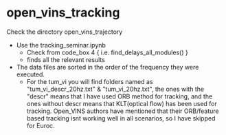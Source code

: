# open_vins_tracking

Check the directory open_vins_trajectory
  - Use the tracking_seminar.ipynb
    - Check from code_box 4 { i.e. find_delays_all_modules() }
    - finds all the relevant results 
  - The data files are sorted in the order of the frequency they were executed.
    - For the tum_vi you will find folders named as "tum_vi_descr_20hz.txt" & "tum_vi_20hz.txt", the ones with the "descr" means that 
    I have used ORB method for tracking, and the ones without descr means that KLT(optical flow) has been used for tracking. 
    Open_VINS authors have mentioned that their ORB/feature based tracking isnt working well in all scenarios, so I have skipped for Euroc. 
    
